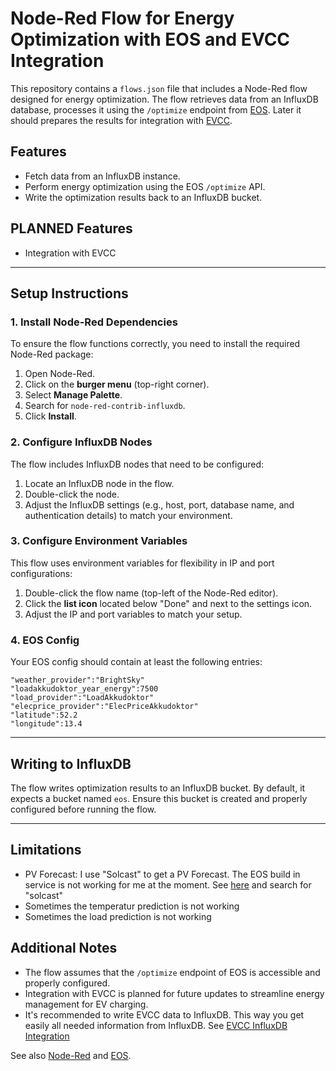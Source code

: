 # Node-Red Flow for Energy Optimization with EOS and EVCC Integration

This repository contains a `flows.json` file that includes a Node-Red flow designed for energy optimization. The flow retrieves data from an InfluxDB database, processes it using the `/optimize` endpoint from [EOS](https://github.com/Akkudoktor-EOS/EOS). Later it should prepares the results for integration with [EVCC](https://github.com/evcc-io/evcc).

## Features
- Fetch data from an InfluxDB instance.
- Perform energy optimization using the EOS `/optimize` API.
- Write the optimization results back to an InfluxDB bucket.

## PLANNED Features
- Integration with EVCC

---

## Setup Instructions

### 1. Install Node-Red Dependencies
To ensure the flow functions correctly, you need to install the required Node-Red package:
1. Open Node-Red.
2. Click on the **burger menu** (top-right corner).
3. Select **Manage Palette**.
4. Search for `node-red-contrib-influxdb`.
5. Click **Install**.

### 2. Configure InfluxDB Nodes
The flow includes InfluxDB nodes that need to be configured:
1. Locate an InfluxDB node in the flow.
2. Double-click the node.
3. Adjust the InfluxDB settings (e.g., host, port, database name, and authentication details) to match your environment.

### 3. Configure Environment Variables
This flow uses environment variables for flexibility in IP and port configurations:
1. Double-click the flow name (top-left of the Node-Red editor).
2. Click the **list icon** located below "Done" and next to the settings icon.
3. Adjust the IP and port variables to match your setup.

### 4. EOS Config
Your EOS config should contain at least the following entries:

```
"weather_provider":"BrightSky"
"loadakkudoktor_year_energy":7500
"load_provider":"LoadAkkudoktor"
"elecprice_provider":"ElecPriceAkkudoktor"
"latitude":52.2
"longitude":13.4
```

---

## Writing to InfluxDB
The flow writes optimization results to an InfluxDB bucket. By default, it expects a bucket named `eos`. Ensure this bucket is created and properly configured before running the flow.

---
## Limitations
- PV Forecast: I use "Solcast" to get a PV Forecast. The EOS build in service is not working for me at the moment. See [here](https://github.com/Akkudoktor-EOS/EOS/discussions/248) and search for "solcast"
- Sometimes the temperatur prediction is not working
- Sometimes the load prediction is not working

## Additional Notes
- The flow assumes that the `/optimize` endpoint of EOS is accessible and properly configured.
- Integration with EVCC is planned for future updates to streamline energy management for EV charging.
- It's recommended to write EVCC data to InfluxDB. This way you get easily all needed information from InfluxDB. See [EVCC InfluxDB Integration](https://docs.evcc.io/docs/reference/configuration/influx)


See also [Node-Red](https://nodered.org/docs/) and [EOS](https://github.com/Akkudoktor-EOS/EOS).
